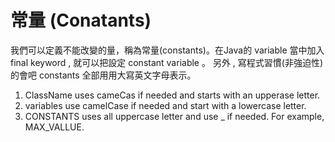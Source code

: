 # 常量 (Conatants)

我們可以定義不能改變的量，稱為常量(constants)。在Java的 variable 當中加入final keyword , 就可以把設定 constant variable 。 另外 , 寫程式習慣(非強迫性)的會吧 constants 全部用用大寫英文字母表示。


1. ClassName uses cameCas if needed and starts with an upperase letter.
2. variables use camelCase if needed and start with a lowercase letter.
3. CONSTANTS uses all uppercase letter and use _ if needed. For example, MAX_VALLUE.